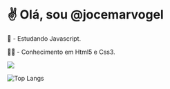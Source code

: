 # :v: Olá, sou @jocemarvogel
<p>
📝 - Estudando Javascript.
</p><p>
🧑‍🎓 - Conhecimento em Html5 e Css3.
</p>

<p aling="left">
  <a href="https://www.linkedin.com/in/jocemar-vogel/"><img src="https://img.shields.io/badge/LinkedIn-0077B5?style=for-the-badge&logo=linkedin&logoColor=white`"/></a>
</p>

![Top Langs](https://github-readme-stats.vercel.app/api/top-langs/?username=jocemarvogel&langs_count=8)

<!---
<img src="https://img.shields.io/badge/HTML5-E34F26?style=for-the-badge&logo=html5&logoColor=white"> <img src="https://img.shields.io/badge/CSS3-1572B6?style=for-the-badge&logo=css3&logoColor=white">
--->

